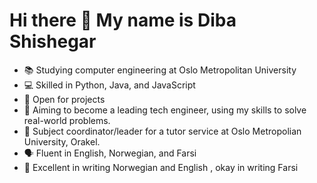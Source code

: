  <h1> Hi there 👋 My name is Diba Shishegar </h1>

- 📚 Studying computer engineering at Oslo Metropolitan University
- 💻 Skilled in Python, Java, and JavaScript
- 🚧 Open for projects
- 🚀 Aiming to become a leading tech engineer, using my skills to solve real-world problems.
- 🌟 Subject coordinator/leader for a tutor service at Oslo Metropolian University, Orakel.
- 🗣️ Fluent in English, Norwegian, and Farsi
- 📝 Excellent in writing Norwegian and English , okay in writing Farsi 





